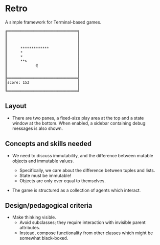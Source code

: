 # Retro

A simple framework for Terminal-based games.

```
╔════════════════════════════════╗
║                                ║
║                                ║
║                                ║
║      *************             ║
║      *                         ║
║      *                         ║
║      **>                       ║
║             @                  ║
║                                ║
║                                ║
╠════════════════════════════════╣
║score: 153                      ║
║                                ║
╚════════════════════════════════╝
```

## Layout

- There are two panes, a fixed-size play area at the top and a state window
  at the bottom. When enabled, a sidebar containing debug messages is also shown.

## Concepts and skills needed

- We need to discuss immutability, and the difference between 
  mutable objects and immutable values. 
  - Specifically, we care about the difference between tuples and lists.
  - State must be immutable!
  - Objects are only ever equal to themselves.

- The game is structured as a collection of agents which interact.

## Design/pedagogical criteria

- Make thinking visible.
  - Avoid subclasses; they require interaction with invisible parent attributes.
  - Instead, compose functionality from other classes which might be somewhat black-boxed.
